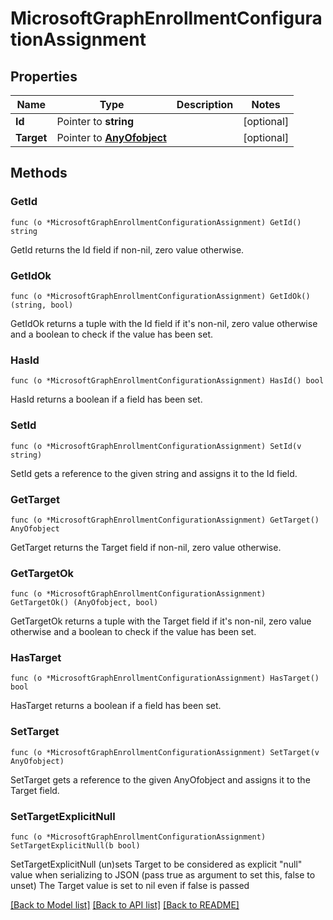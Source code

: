 # MicrosoftGraphEnrollmentConfigurationAssignment

## Properties

Name | Type | Description | Notes
------------ | ------------- | ------------- | -------------
**Id** | Pointer to **string** |  | [optional] 
**Target** | Pointer to [**AnyOfobject**](anyOf&lt;object&gt;.md) |  | [optional] 

## Methods

### GetId

`func (o *MicrosoftGraphEnrollmentConfigurationAssignment) GetId() string`

GetId returns the Id field if non-nil, zero value otherwise.

### GetIdOk

`func (o *MicrosoftGraphEnrollmentConfigurationAssignment) GetIdOk() (string, bool)`

GetIdOk returns a tuple with the Id field if it's non-nil, zero value otherwise
and a boolean to check if the value has been set.

### HasId

`func (o *MicrosoftGraphEnrollmentConfigurationAssignment) HasId() bool`

HasId returns a boolean if a field has been set.

### SetId

`func (o *MicrosoftGraphEnrollmentConfigurationAssignment) SetId(v string)`

SetId gets a reference to the given string and assigns it to the Id field.

### GetTarget

`func (o *MicrosoftGraphEnrollmentConfigurationAssignment) GetTarget() AnyOfobject`

GetTarget returns the Target field if non-nil, zero value otherwise.

### GetTargetOk

`func (o *MicrosoftGraphEnrollmentConfigurationAssignment) GetTargetOk() (AnyOfobject, bool)`

GetTargetOk returns a tuple with the Target field if it's non-nil, zero value otherwise
and a boolean to check if the value has been set.

### HasTarget

`func (o *MicrosoftGraphEnrollmentConfigurationAssignment) HasTarget() bool`

HasTarget returns a boolean if a field has been set.

### SetTarget

`func (o *MicrosoftGraphEnrollmentConfigurationAssignment) SetTarget(v AnyOfobject)`

SetTarget gets a reference to the given AnyOfobject and assigns it to the Target field.

### SetTargetExplicitNull

`func (o *MicrosoftGraphEnrollmentConfigurationAssignment) SetTargetExplicitNull(b bool)`

SetTargetExplicitNull (un)sets Target to be considered as explicit "null" value
when serializing to JSON (pass true as argument to set this, false to unset)
The Target value is set to nil even if false is passed

[[Back to Model list]](../README.md#documentation-for-models) [[Back to API list]](../README.md#documentation-for-api-endpoints) [[Back to README]](../README.md)


